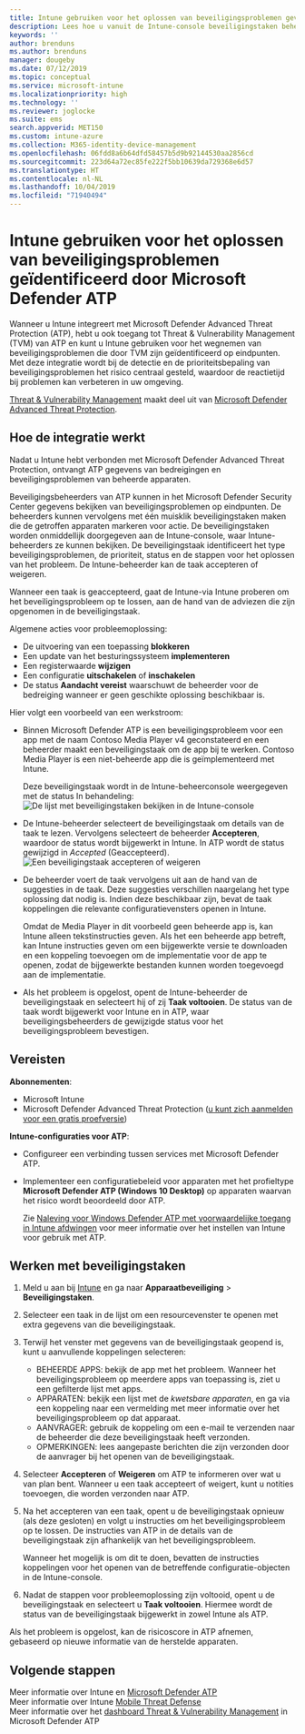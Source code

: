 ```yaml
---
title: Intune gebruiken voor het oplossen van beveiligingsproblemen gevonden door Microsoft Defender ATP - Azure | Microsoft Docs
description: Lees hoe u vanuit de Intune-console beveiligingstaken beheert met Threat & Vulnerability Management, een onderdeel van Microsoft Defender Advanced Threat Protection (ATP).
keywords: ''
author: brenduns
ms.author: brenduns
manager: dougeby
ms.date: 07/12/2019
ms.topic: conceptual
ms.service: microsoft-intune
ms.localizationpriority: high
ms.technology: ''
ms.reviewer: joglocke
ms.suite: ems
search.appverid: MET150
ms.custom: intune-azure
ms.collection: M365-identity-device-management
ms.openlocfilehash: 06fdd8a6b64dfd58457b5d9b92144530aa2856cd
ms.sourcegitcommit: 223d64a72ec85fe222f5bb10639da729368e6d57
ms.translationtype: HT
ms.contentlocale: nl-NL
ms.lasthandoff: 10/04/2019
ms.locfileid: "71940494"
---
```

# <a name="use-intune-to-remediate-vulnerabilities-identified-by-microsoft-defender-atp"></a>Intune gebruiken voor het oplossen van beveiligingsproblemen geïdentificeerd door Microsoft Defender ATP  

Wanneer u Intune integreert met Microsoft Defender Advanced Threat Protection (ATP), hebt u ook toegang tot Threat & Vulnerability Management (TVM) van ATP en kunt u Intune gebruiken voor het wegnemen van beveiligingsproblemen die door TVM zijn geïdentificeerd op eindpunten. Met deze integratie wordt bij de detectie en de prioriteitsbepaling van beveiligingsproblemen het risico centraal gesteld, waardoor de reactietijd bij problemen kan verbeteren in uw omgeving.  

[Threat & Vulnerability Management](https://docs.microsoft.com/windows/security/threat-protection/windows-defender-atp/next-gen-threat-and-vuln-mgt) maakt deel uit van [Microsoft Defender Advanced Threat Protection](https://docs.microsoft.com/windows/security/threat-protection/windows-defender-atp/windows-defender-advanced-threat-protection).  

## <a name="how-integration-works"></a>Hoe de integratie werkt  

Nadat u Intune hebt verbonden met Microsoft Defender Advanced Threat Protection, ontvangt ATP gegevens van bedreigingen en beveiligingsproblemen van beheerde apparaten.  

Beveiligingsbeheerders van ATP kunnen in het Microsoft Defender Security Center gegevens bekijken van beveiligingsproblemen op eindpunten. De beheerders kunnen vervolgens met één muisklik beveiligingstaken maken die de getroffen apparaten markeren voor actie. De beveiligingstaken worden onmiddellijk doorgegeven aan de Intune-console, waar Intune-beheerders ze kunnen bekijken. De beveiligingstaak identificeert het type beveiligingsproblemen, de prioriteit, status en de stappen voor het oplossen van het probleem. De Intune-beheerder kan de taak accepteren of weigeren.  

Wanneer een taak is geaccepteerd, gaat de Intune-via Intune proberen om het beveiligingsprobleem op te lossen, aan de hand van de adviezen die zijn opgenomen in de beveiligingstaak.  

Algemene acties voor probleemoplossing:  

- De uitvoering van een toepassing **blokkeren**  
- Een update van het besturingssysteem **implementeren**  
- Een registerwaarde **wijzigen**  
- Een configuratie **uitschakelen** of **inschakelen**  
- De status **Aandacht vereist** waarschuwt de beheerder voor de bedreiging wanneer er geen geschikte oplossing beschikbaar is.  

Hier volgt een voorbeeld van een werkstroom:

- Binnen Microsoft Defender ATP is een beveiligingsprobleem voor een app met de naam Contoso Media Player v4 geconstateerd en een beheerder maakt een beveiligingstaak om de app bij te werken. Contoso Media Player is een niet-beheerde app die is geïmplementeerd met Intune.  

  Deze beveiligingstaak wordt in de Intune-beheerconsole weergegeven met de status In behandeling:  
  ![De lijst met beveiligingstaken bekijken in de Intune-console](./media/atp-manage-vulnerabilities/temp-security-tasks.png)
 
- De Intune-beheerder selecteert de beveiligingstaak om details van de taak te lezen.  Vervolgens selecteert de beheerder **Accepteren**, waardoor de status wordt bijgewerkt in Intune. In ATP wordt de status gewijzigd in *Accepted* (Geaccepteerd).  
  ![Een beveiligingstaak accepteren of weigeren](./media/atp-manage-vulnerabilities/temp-accept-task.png) 
 
- De beheerder voert de taak vervolgens uit aan de hand van de suggesties in de taak.  Deze suggesties verschillen naargelang het type oplossing dat nodig is. Indien deze beschikbaar zijn, bevat de taak koppelingen die relevante configuratievensters openen in Intune. 

  Omdat de Media Player in dit voorbeeld geen beheerde app is, kan Intune alleen tekstinstructies geven. Als het een beheerde app betreft, kan Intune instructies geven om een bijgewerkte versie te downloaden en een koppeling toevoegen om de implementatie voor de app te openen, zodat de bijgewerkte bestanden kunnen worden toegevoegd aan de implementatie. 

- Als het probleem is opgelost, opent de Intune-beheerder de beveiligingstaak en selecteert hij of zij **Taak voltooien**.  De status van de taak wordt bijgewerkt voor Intune en in ATP, waar beveiligingsbeheerders de gewijzigde status voor het beveiligingsprobleem bevestigen.  

## <a name="prerequisites"></a>Vereisten  

**Abonnementen**:  

- Microsoft Intune  
- Microsoft Defender Advanced Threat Protection ([u kunt zich aanmelden voor een gratis proefversie](https://www.microsoft.com/WindowsForBusiness/windows-atp?ocid=docs-wdatp-main-abovefoldlink))  

**Intune-configuraties voor ATP**:  

- Configureer een verbinding tussen services met Microsoft Defender ATP.  
- Implementeer een configuratiebeleid voor apparaten met het profieltype **Microsoft Defender ATP (Windows 10 Desktop)** op apparaten waarvan het risico wordt beoordeeld door ATP.

  Zie [Naleving voor Windows Defender ATP met voorwaardelijke toegang in Intune afdwingen](advanced-threat-protection.md#enable-microsoft-defender-atp-in-intune) voor meer informatie over het instellen van Intune voor gebruik met ATP.  

## <a name="work-with-security-tasks"></a>Werken met beveiligingstaken  

1. Meld u aan bij [Intune](https://go.microsoft.com/fwlink/?linkid=2090973) en ga naar **Apparaatbeveiliging** > **Beveiligingstaken**.  
2. Selecteer een taak in de lijst om een resourcevenster te openen met extra gegevens van die beveiligingstaak.  
3. Terwijl het venster met gegevens van de beveiligingstaak geopend is, kunt u aanvullende koppelingen selecteren:  
   - BEHEERDE APPS: bekijk de app met het probleem. Wanneer het beveiligingsprobleem op meerdere apps van toepassing is, ziet u een gefilterde lijst met apps.  
   - APPARATEN: bekijk een lijst met de *kwetsbare apparaten*, en ga via een koppeling naar een vermelding met meer informatie over het beveiligingsprobleem op dat apparaat.  
   - AANVRAGER: gebruik de koppeling om een e-mail te verzenden naar de beheerder die deze beveiligingstaak heeft verzonden.  
   - OPMERKINGEN: lees aangepaste berichten die zijn verzonden door de aanvrager bij het openen van de beveiligingstaak.  
4. Selecteer **Accepteren** of **Weigeren** om ATP te informeren over wat u van plan bent. Wanneer u een taak accepteert of weigert, kunt u notities toevoegen, die worden verzonden naar ATP.  

5. Na het accepteren van een taak, opent u de beveiligingstaak opnieuw (als deze gesloten) en volgt u instructies om het beveiligingsprobleem op te lossen.  De instructies van ATP in de details van de beveiligingstaak zijn afhankelijk van het beveiligingsprobleem.  

   Wanneer het mogelijk is om dit te doen, bevatten de instructies koppelingen voor het openen van de betreffende configuratie-objecten in de Intune-console.  

6. Nadat de stappen voor probleemoplossing zijn voltooid, opent u de beveiligingstaak en selecteert u **Taak voltooien**.  Hiermee wordt de status van de beveiligingstaak bijgewerkt in zowel Intune als ATP.  

Als het probleem is opgelost, kan de risicoscore in ATP afnemen, gebaseerd op nieuwe informatie van de herstelde apparaten. 

## <a name="next-steps"></a>Volgende stappen
Meer informatie over Intune en [Microsoft Defender ATP](advanced-threat-protection.md)  
Meer informatie over Intune [Mobile Threat Defense](mobile-threat-defense.md)  
Meer informatie over het [dashboard Threat & Vulnerability Management](https://docs.microsoft.com/windows/security/threat-protection/windows-defender-atp/tvm-dashboard-insights) in Microsoft Defender ATP
